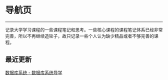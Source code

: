 # 导航页

---
记录大学学习课程的一些课程笔记和思考。一些核心课程的课程笔记体系已经非常完善，所以不再继续造轮子，故只记录一些个人认为缺少精品或者不够完善的课程。

## 最近更新

<!-- [离散数学及其应用 - 命题的应用 - 数独游戏](.\Discrete-Mathematics\Sudoku.md) </br> -->
[数据库系统 - 数据库系统导学](.\Database-System\termsintro.md)